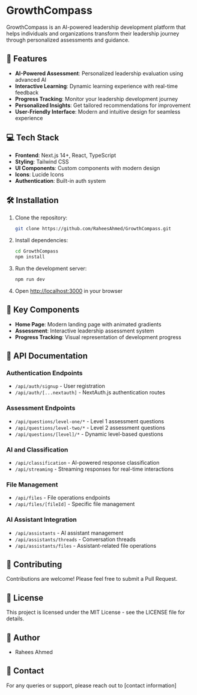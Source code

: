 # GrowthCompass

GrowthCompass is an AI-powered leadership development platform that helps individuals and organizations transform their leadership journey through personalized assessments and guidance.

## 🚀 Features

- **AI-Powered Assessment**: Personalized leadership evaluation using advanced AI
- **Interactive Learning**: Dynamic learning experience with real-time feedback
- **Progress Tracking**: Monitor your leadership development journey
- **Personalized Insights**: Get tailored recommendations for improvement
- **User-Friendly Interface**: Modern and intuitive design for seamless experience

## 💻 Tech Stack

- **Frontend**: Next.js 14+, React, TypeScript
- **Styling**: Tailwind CSS
- **UI Components**: Custom components with modern design
- **Icons**: Lucide Icons
- **Authentication**: Built-in auth system

## 🛠️ Installation

1. Clone the repository:

   ```bash
   git clone https://github.com/RaheesAhmed/GrowthCompass.git
   ```

2. Install dependencies:

   ```bash
   cd GrowthCompass
   npm install
   ```

3. Run the development server:

   ```bash
   npm run dev
   ```

4. Open [http://localhost:3000](http://localhost:3000) in your browser

## 🔑 Key Components

- **Home Page**: Modern landing page with animated gradients
- **Assessment**: Interactive leadership assessment system
- **Progress Tracking**: Visual representation of development progress

## 🤝 API Documentation

### Authentication Endpoints

- `/api/auth/signup` - User registration
- `/api/auth/[...nextauth]` - NextAuth.js authentication routes

### Assessment Endpoints

- `/api/questions/level-one/*` - Level 1 assessment questions
- `/api/questions/level-two/*` - Level 2 assessment questions
- `/api/questions/[level]/*` - Dynamic level-based questions

### AI and Classification

- `/api/classification` - AI-powered response classification
- `/api/streaming` - Streaming responses for real-time interactions

### File Management

- `/api/files` - File operations endpoints
- `/api/files/[fileId]` - Specific file management

### AI Assistant Integration

- `/api/assistants` - AI assistant management
- `/api/assistants/threads` - Conversation threads
- `/api/assistants/files` - Assistant-related file operations

## 🤝 Contributing

Contributions are welcome! Please feel free to submit a Pull Request.

## 📝 License

This project is licensed under the MIT License - see the LICENSE file for details.

## 👥 Author

- Rahees Ahmed

## 📧 Contact

For any queries or support, please reach out to [contact information]
